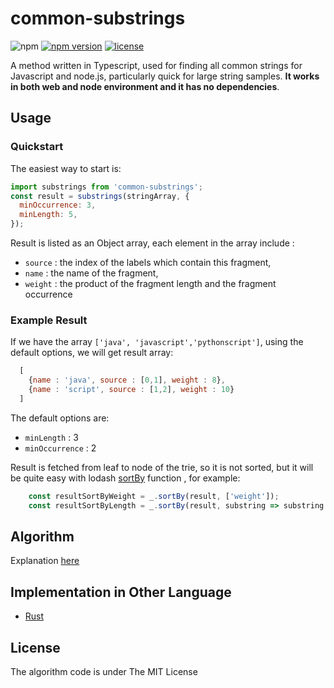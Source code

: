 # common-substrings

![npm](https://img.shields.io/npm/dw/common-substrings.svg)
[![npm version](https://badge.fury.io/js/common-substrings.svg)](https://badge.fury.io/js/common-substrings)
[![license](https://img.shields.io/github/license/mashape/apistatus.svg?maxAge=2592000)](https://opensource.org/licenses/MIT)

A method written in Typescript, used for finding all common strings for Javascript and node.js, particularly quick for large string samples.
**It works in both web and node environment and it has no dependencies**.

## Usage

### Quickstart


The easiest way to start is:

```javascript
import substrings from 'common-substrings';
const result = substrings(stringArray, {
  minOccurrence: 3,
  minLength: 5,
});
```

Result is listed as an Object array, each element in the array include :
- `source` : the index of the labels which contain this fragment,
- `name` : the name of the fragment,
- `weight` : the product of the fragment length and the fragment occurrence


### Example Result
If we have the array `['java', 'javascript','pythonscript']`, using the default options, we will get result array:

```javascript
  [
    {name : 'java', source : [0,1], weight : 8},
    {name : 'script', source : [1,2], weight : 10}
  ]
```

The default options are:

- `minLength` : 3
- `minOccurrence` : 2

Result is fetched from leaf to node of the trie, so it is not sorted, but it will be quite easy with lodash [sortBy](https://lodash.com/docs/4.17.11#sortBy) function , for example:
```javascript
    const resultSortByWeight = _.sortBy(result, ['weight']);
    const resultSortByLength = _.sortBy(result, substring => substring.name.length);
```

## Algorithm

Explanation [here](https://github.com/hanwencheng/gists/blob/master/find-all-common-substrings.md)

## Implementation in Other Language

* [Rust](https://github.com/hanwencheng/common_substrings_rust)

## License

The algorithm code is under The MIT License
